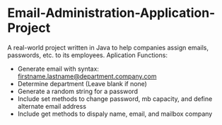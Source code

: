 # Email-Administration-Application-Project
A real-world project written in Java to help companies assign emails, passwords, etc. to its employees.
Aplication Functions:
- Generate email with syntax: firstname.lastname@department.company.com
- Determine department (Leave blank if none)
- Generate a random string for a password
- Include set methods to change password, mb capacity, and define alternate email address
- Include get methods to dispaly name, email, and mailbox company
